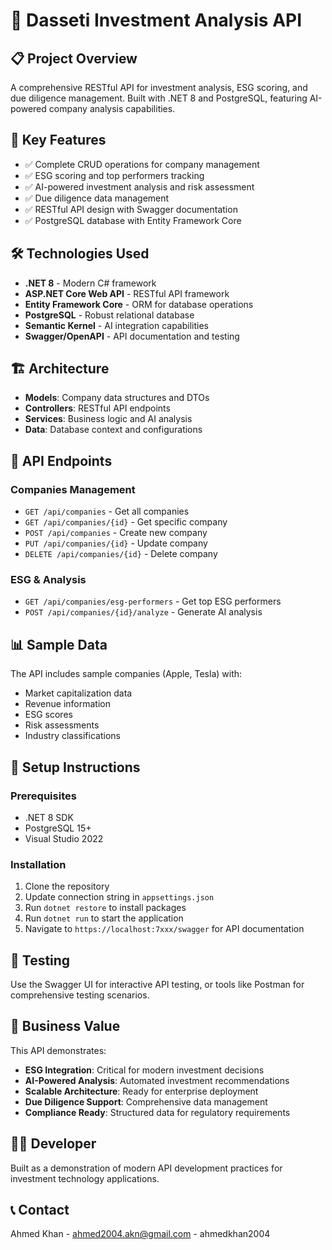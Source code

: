 # 🚀 Dasseti Investment Analysis API

## 📋 Project Overview
A comprehensive RESTful API for investment analysis, ESG scoring, and due diligence management. Built with .NET 8 and PostgreSQL, featuring AI-powered company analysis capabilities.

## 🎯 Key Features
- ✅ Complete CRUD operations for company management
- ✅ ESG scoring and top performers tracking
- ✅ AI-powered investment analysis and risk assessment
- ✅ Due diligence data management
- ✅ RESTful API design with Swagger documentation
- ✅ PostgreSQL database with Entity Framework Core

## 🛠️ Technologies Used
- **.NET 8** - Modern C# framework
- **ASP.NET Core Web API** - RESTful API framework
- **Entity Framework Core** - ORM for database operations
- **PostgreSQL** - Robust relational database
- **Semantic Kernel** - AI integration capabilities
- **Swagger/OpenAPI** - API documentation and testing

## 🏗️ Architecture
- **Models**: Company data structures and DTOs
- **Controllers**: RESTful API endpoints
- **Services**: Business logic and AI analysis
- **Data**: Database context and configurations

## 🚀 API Endpoints

### Companies Management
- `GET /api/companies` - Get all companies
- `GET /api/companies/{id}` - Get specific company
- `POST /api/companies` - Create new company
- `PUT /api/companies/{id}` - Update company
- `DELETE /api/companies/{id}` - Delete company

### ESG & Analysis
- `GET /api/companies/esg-performers` - Get top ESG performers
- `POST /api/companies/{id}/analyze` - Generate AI analysis

## 📊 Sample Data
The API includes sample companies (Apple, Tesla) with:
- Market capitalization data
- Revenue information
- ESG scores
- Risk assessments
- Industry classifications

## 🔧 Setup Instructions

### Prerequisites
- .NET 8 SDK
- PostgreSQL 15+
- Visual Studio 2022

### Installation
1. Clone the repository
2. Update connection string in `appsettings.json`
3. Run `dotnet restore` to install packages
4. Run `dotnet run` to start the application
5. Navigate to `https://localhost:7xxx/swagger` for API documentation

## 🧪 Testing
Use the Swagger UI for interactive API testing, or tools like Postman for comprehensive testing scenarios.

## 🎯 Business Value
This API demonstrates:
- **ESG Integration**: Critical for modern investment decisions
- **AI-Powered Analysis**: Automated investment recommendations
- **Scalable Architecture**: Ready for enterprise deployment
- **Due Diligence Support**: Comprehensive data management
- **Compliance Ready**: Structured data for regulatory requirements

## 👨‍💻 Developer
Built as a demonstration of modern API development practices for investment technology applications.

## 📞 Contact
Ahmed Khan - ahmed2004.akn@gmail.com - ahmedkhan2004